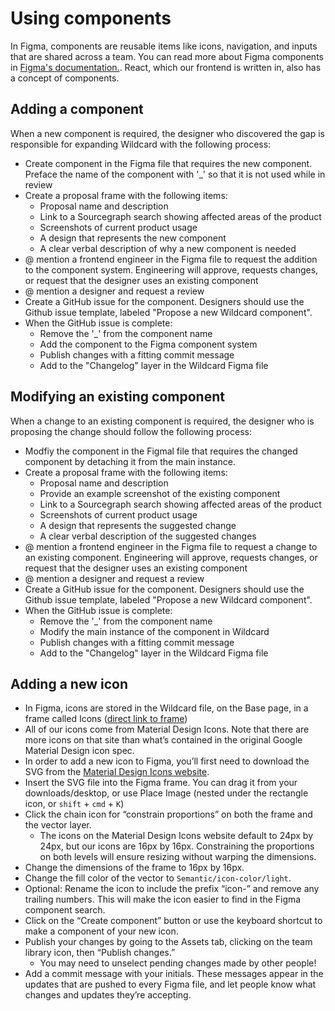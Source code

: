 # Using components

In Figma, components are reusable items like icons, navigation, and inputs that are shared across a team. You can read more about Figma components in [Figma's documentation.](https://help.figma.com/hc/en-us/articles/360038662654-Guide-to-Components-in-Figma). React, which our frontend is written in, also has a concept of components.

## Adding a component

When a new component is required, the designer who discovered the gap is responsible for expanding Wildcard with the following process:

- Create component in the Figma file that requires the new component. Preface the name of the component with '\_' so that it is not used while in review
- Create a proposal frame with the following items:
  - Proposal name and description
  - Link to a Sourcegraph search showing affected areas of the product
  - Screenshots of current product usage
  - A design that represents the new component
  - A clear verbal description of why a new component is needed
- @ mention a frontend engineer in the Figma file to request the addition to the component system. Engineering will approve, requests changes, or request that the designer uses an existing component
- @ mention a designer and request a review
- Create a GitHub issue for the component. Designers should use the Github issue template, labeled "Propose a new Wildcard component".
- When the GitHub issue is complete:
  - Remove the '\_' from the component name
  - Add the component to the Figma component system
  - Publish changes with a fitting commit message
  - Add to the "Changelog" layer in the Wildcard Figma file

## Modifying an existing component

When a change to an existing component is required, the designer who is proposing the change should follow the following process:

- Modfiy the component in the Figmal file that requires the changed component by detaching it from the main instance.
- Create a proposal frame with the following items:
  - Proposal name and description
  - Provide an example screenshot of the existing component
  - Link to a Sourcegraph search showing affected areas of the product
  - Screenshots of current product usage
  - A design that represents the suggested change
  - A clear verbal description of the suggested changes
- @ mention a frontend engineer in the Figma file to request a change to an existing component. Engineering will approve, requests changes, or request that the designer uses an existing component
- @ mention a designer and request a review
- Create a GitHub issue for the component. Designers should use the Github issue template, labeled "Propose a new Wildcard component".
- When the GitHub issue is complete:
  - Remove the '\_' from the component name
  - Modify the main instance of the component in Wildcard
  - Publish changes with a fitting commit message
  - Add to the "Changelog" layer in the Wildcard Figma file

## Adding a new icon 

- In Figma, icons are stored in the Wildcard file, on the Base page, in a frame called Icons ([direct link to frame](https://www.figma.com/file/NIsN34NH7lPu04olBzddTw/Wildcard-Design-System?node-id=1366%3A611))
- All of our icons come from Material Design Icons. Note that there are more icons on that site than what’s contained in the original Google Material Design icon spec. 
- In order to add a new icon to Figma, you’ll first need to download the SVG from the [Material Design Icons website](https://materialdesignicons.com/). 
- Insert the SVG file into the Figma frame. You can drag it from your downloads/desktop, or use Place Image (nested under the rectangle icon, or `shift` + `cmd` + `K`) 
- Click the chain icon for “constrain proportions” on both the frame and the vector layer. 
  - The icons on the Material Design Icons website default to 24px by 24px, but our icons are 16px by 16px. Constraining the proportions on both levels will ensure resizing without warping the dimensions. 
- Change the dimensions of the frame to 16px by 16px. 
- Change the fill color of the vector to `Semantic/icon-color/light`. 
- Optional: Rename the icon to include the prefix “icon-” and remove any trailing numbers. This will make the icon easier to find in the Figma component search. 
- Click on the “Create component” button or use the keyboard shortcut to make a component of your new icon. 
- Publish your changes by going to the Assets tab, clicking on the team library icon, then “Publish changes.” 
  - You may need to unselect pending changes made by other people! 
- Add a commit message with your initials. These messages appear in the updates that are pushed to every Figma file, and let people know what changes and updates they’re accepting. 

